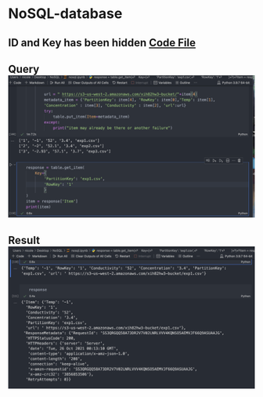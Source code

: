# NoSQL-database

## ID and Key has been hidden [Code File](https://github.com/xynicole/NoSQL-database/blob/main/NoSQL/nosql.ipynb) 

## Query ![alt text](https://github.com/xynicole/NoSQL-database/blob/main/NoSQL/query.png) 

##  Result ![alt text](https://github.com/xynicole/NoSQL-database/blob/main/NoSQL/result.png)

